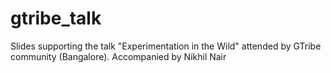 # gtribe_talk
Slides supporting the talk "Experimentation in the Wild" attended by GTribe community (Bangalore). Accompanied by Nikhil Nair
